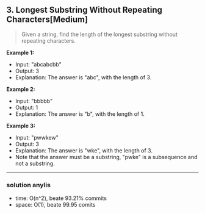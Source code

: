 ## 3. Longest Substring Without Repeating Characters[Medium]


> Given a string, find the length of the longest substring without repeating characters.

**Example 1:**

- Input: "abcabcbb"
- Output: 3 
- Explanation: The answer is "abc", with the length of 3. 

**Example 2:**

- Input: "bbbbb"
- Output: 1
- Explanation: The answer is "b", with the length of 1.

**Example 3:**

- Input: "pwwkew"
- Output: 3
- Explanation: The answer is "wke", with the length of 3. 
- Note that the answer must be a substring, "pwke" is a subsequence and not a substring.

***
### solution anylis
- time: O(n^2), beate 93.21% commits
- space: O(1), beate 99.95 comits